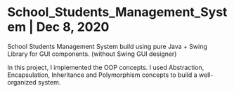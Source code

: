 # School_Students_Management_System | Dec 8, 2020
School Students Management System build using pure Java + Swing Library for GUI components. (without Swing GUI designer)

In this project, I implemented the OOP concepts. I used Abstraction, Encapsulation, Inheritance and Polymorphism concepts to build a well-organized system.
